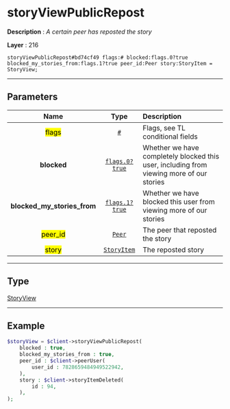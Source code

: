# storyViewPublicRepost

**Description** : *A certain peer has reposted the story*

**Layer** : 216

```tl
storyViewPublicRepost#bd74cf49 flags:# blocked:flags.0?true blocked_my_stories_from:flags.1?true peer_id:Peer story:StoryItem = StoryView;
```

---

## Parameters

| Name | Type | Description |
| :---: | :---: | :--- |
| <mark>flags</mark> | [`#`](type/#) | Flags, see TL conditional fields |
| **blocked** | [`flags.0?true`](type/true) | Whether we have completely blocked this user, including from viewing more of our stories |
| **blocked_my_stories_from** | [`flags.1?true`](type/true) | Whether we have blocked this user from viewing more of our stories |
| <mark>peer_id</mark> | [`Peer`](type/Peer) | The peer that reposted the story |
| <mark>story</mark> | [`StoryItem`](type/StoryItem) | The reposted story |

---

## Type

[StoryView](type/StoryView)

---

## Example

```php
$storyView = $client->storyViewPublicRepost(
	blocked : true,
	blocked_my_stories_from : true,
	peer_id : $client->peerUser(
		user_id : 7828659484949522942,
	),
	story : $client->storyItemDeleted(
		id : 94,
	),
);
```